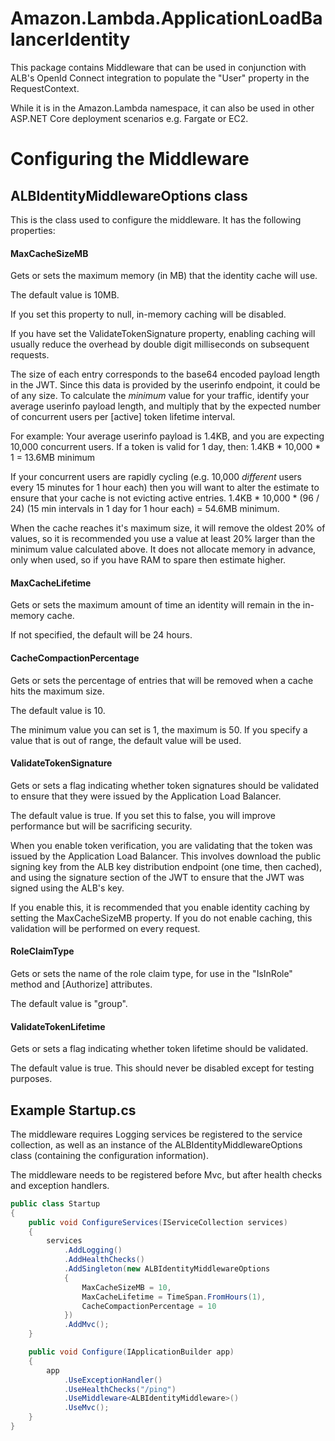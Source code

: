 # Amazon.Lambda.ApplicationLoadBalancerIdentity

This package contains Middleware that can be used in conjunction with ALB's OpenId Connect integration to populate the "User" property in the RequestContext.

While it is in the Amazon.Lambda namespace, it can also be used in other ASP.NET Core deployment scenarios e.g. Fargate or EC2.

# Configuring the Middleware
## ALBIdentityMiddlewareOptions class
This is the class used to configure the middleware. It has the following properties:

#### MaxCacheSizeMB
Gets or sets the maximum memory (in MB) that the identity cache will use.

The default value is 10MB.

If you set this property to null, in-memory caching will be disabled.

If you have set the ValidateTokenSignature property, enabling caching will usually reduce the overhead by double digit milliseconds on subsequent requests.

The size of each entry corresponds to the base64 encoded payload length in the JWT.
Since this data is provided by the userinfo endpoint, it could be of any size.
To calculate the *minimum* value for your traffic, identify your average userinfo payload length,
and multiply that by the expected number of concurrent users per [active] token lifetime interval.

For example:
Your average userinfo payload is 1.4KB, and you are expecting 10,000 concurrent users.
If a token is valid for 1 day, then:
1.4KB * 10,000 * 1 = 13.6MB minimum

If your concurrent users are rapidly cycling (e.g. 10,000 *different* users every 15 minutes for 1 hour each)
then you will want to alter the estimate to ensure that your cache is not evicting active entries.
1.4KB * 10,000 * (96 / 24) (15 min intervals in 1 day for 1 hour each) = 54.6MB minimum.

When the cache reaches it's maximum size, it will remove the oldest 20% of values, so it is
recommended you use a value at least 20% larger than the minimum value calculated above.
It does not allocate memory in advance, only when used, so if you have RAM to spare then estimate higher.

#### MaxCacheLifetime
Gets or sets the maximum amount of time an identity will remain in the in-memory cache.

If not specified, the default will be 24 hours.

#### CacheCompactionPercentage
Gets or sets the percentage of entries that will be removed when a cache hits the maximum size.

The default value is 10.

The minimum value you can set is 1, the maximum is 50.
If you specify a value that is out of range, the default value will be used.

#### ValidateTokenSignature
Gets or sets a flag indicating whether token signatures should be validated to ensure that they were issued by the Application Load Balancer.

The default value is true. If you set this to false, you will improve performance but will be sacrificing security.

When you enable token verification, you are validating that the token was issued by the Application Load Balancer.
This involves download the public signing key from the ALB key distribution endpoint (one time, then cached),
and using the signature section of the JWT to ensure that the JWT was signed using the ALB's key.

If you enable this, it is recommended that you enable identity caching by setting the MaxCacheSizeMB property.
If you do not enable caching, this validation will be performed on every request.

#### RoleClaimType
Gets or sets the name of the role claim type, for use in the "IsInRole" method and [Authorize] attributes.

The default value is "group".

#### ValidateTokenLifetime
Gets or sets a flag indicating whether token lifetime should be validated.

The default value is true. This should never be disabled except for testing purposes.

## Example Startup.cs

The middleware requires Logging services be registered to the service collection, as well as an
instance of the ALBIdentityMiddlewareOptions class (containing the configuration information).

The middleware needs to be registered before Mvc, but after health checks and exception handlers.

```csharp
public class Startup
{
    public void ConfigureServices(IServiceCollection services)
    {
		services
			.AddLogging()
			.AddHealthChecks()
			.AddSingleton(new ALBIdentityMiddlewareOptions
			{
				MaxCacheSizeMB = 10,
				MaxCacheLifetime = TimeSpan.FromHours(1),
				CacheCompactionPercentage = 10
			})
			.AddMvc();
    }

	public void Configure(IApplicationBuilder app)
	{
		app
			.UseExceptionHandler()
			.UseHealthChecks("/ping")
			.UseMiddleware<ALBIdentityMiddleware>()
			.UseMvc();
	}
}
```